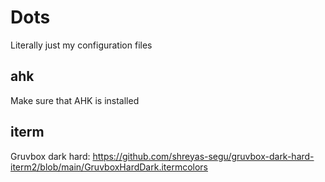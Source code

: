 # Dots

Literally just my configuration files

## ahk
Make sure that AHK is installed

## iterm
Gruvbox dark hard: https://github.com/shreyas-segu/gruvbox-dark-hard-iterm2/blob/main/GruvboxHardDark.itermcolors
